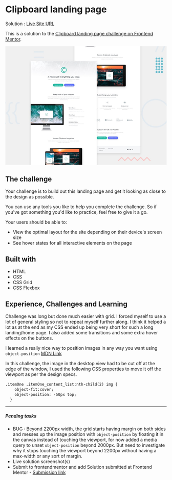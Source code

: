 # Clipboard landing page

Solution : [Live Site URL](https://frontend-mentor-challenges-ecru.vercel.app/clipboard-landing-page/)

This is a solution to the [Clipboard landing page challenge on Frontend Mentor](https://www.frontendmentor.io/challenges/clipboard-landing-page-5cc9bccd6c4c91111378ecb9).

![Design preview for the Clipboard landing page coding challenge](./design/desktop-preview.jpg)

## The challenge

Your challenge is to build out this landing page and get it looking as close to the design as possible.

You can use any tools you like to help you complete the challenge. So if you've got something you'd like to practice, feel free to give it a go.

Your users should be able to: 

- View the optimal layout for the site depending on their device's screen size
- See hover states for all interactive elements on the page

## Built with
- HTML
- CSS
- CSS Grid
- CSS Flexbox

## Experience, Challenges and Learning

Challenge was long but done much easier with grid. 
I forced myself to use a lot of general styling so not to repeat myself further along. I think it helped a lot as at the end as my CSS ended up  being very short for such a long landing/home page. 
I also added some transitions and some extra hover effects on the buttons. 

I learned a really nice way to position images in any way you want using `object-position` [MDN Link](https://developer.mozilla.org/en-US/docs/Web/CSS/object-position)

In this challenge, the image in the desktop view had to be cut off at the edge of the window, I used the following CSS properties to move it off the viewport as per the design specs. 
```
.itemOne .itemOne_content_list:nth-child(2) img {
    object-fit:cover;
    object-position: -50px top;
  }
  ```

---
##### Pending tasks

- BUG :  Beyond 2200px width, the grid starts having margin on both sides and messes up the image position  with `object-position` by floating it in the canvas instead of touching the viewport, for now added a media query to unset `object-position` beyond 2000px. But need to investigate  why it stops touching the viewport beyond 2200px without having a max-width or any sort of margin. 
- Live solution screenshot(s)
- Submit to frontendmentor and add Solution submitted  at Frontend Mentor - [Submission link]()